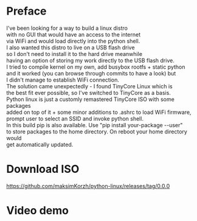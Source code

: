 # Preface
I've been looking for a way to build a linux distro<br>
with no GUI that would have an access to the internet<br>
via WiFi and would load directly into the python shell.<br>
I also wanted this distro to live on a USB flash drive<br>
so I don't need to install it to the hard drive meanwhile<br>
having an option of storing my work directly to the USB flash drive.<br>
I tried to compile kernel on my own, add busybox rootfs + static python<br>
and it worked (you can browse through commits to have a look) but<br>
I didn't manage to establish WiFi connection.<br>
The solution came unexpectedly - I found TinyCore Linux which is<br>
the best fit ever possible, so I've switched to TinyCore as a basis.<br>
Python linux is just a customly remastered TinyCore ISO with some packages<br>
added on top of it + some minor additions to .ashrc to load WiFi firmware,<br>
prompt user to select an SSID and invoke python shell.<br>
In this build pip is also available. Use "pip install your-package --user"<br>
to store packages to the home directory. On reboot your home directory would<br>
get automatically updated.<br>

# Download ISO
https://github.com/maksimKorzh/python-linux/releases/tag/0.0.0

# Video demo

